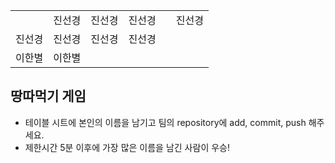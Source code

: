 <table>
      <tbody>
        <tr>
          <td></td>
          <td>진선경</td>
          <td>진선경</td>
          <td>진선경<td>
          <td>진선경</td>
        </tr>
        <tr>
          <td>진선경</td>
          <td>진선경</td>
          <td>진선경</td>
          <td>진선경</td>
	</tr>
	<tr>
          <td>이한별</td>
	  <td>이한별</td>
        </tr>
      </tbody>
</table>

## 땅따먹기 게임
- 테이블 시트에 본인의 이름을 남기고 팀의 repository에 add, commit, push 해주세요.
- 제한시간 5분 이후에 가장 많은 이름을 남긴 사람이 우승!
